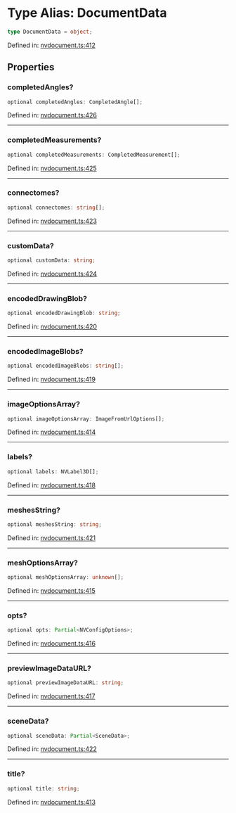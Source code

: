 # Type Alias: DocumentData

```ts
type DocumentData = object;
```

Defined in: [nvdocument.ts:412](https://github.com/niivue/niivue/blob/main/packages/niivue/src/nvdocument.ts#L412)

## Properties

### completedAngles?

```ts
optional completedAngles: CompletedAngle[];
```

Defined in: [nvdocument.ts:426](https://github.com/niivue/niivue/blob/main/packages/niivue/src/nvdocument.ts#L426)

---

### completedMeasurements?

```ts
optional completedMeasurements: CompletedMeasurement[];
```

Defined in: [nvdocument.ts:425](https://github.com/niivue/niivue/blob/main/packages/niivue/src/nvdocument.ts#L425)

---

### connectomes?

```ts
optional connectomes: string[];
```

Defined in: [nvdocument.ts:423](https://github.com/niivue/niivue/blob/main/packages/niivue/src/nvdocument.ts#L423)

---

### customData?

```ts
optional customData: string;
```

Defined in: [nvdocument.ts:424](https://github.com/niivue/niivue/blob/main/packages/niivue/src/nvdocument.ts#L424)

---

### encodedDrawingBlob?

```ts
optional encodedDrawingBlob: string;
```

Defined in: [nvdocument.ts:420](https://github.com/niivue/niivue/blob/main/packages/niivue/src/nvdocument.ts#L420)

---

### encodedImageBlobs?

```ts
optional encodedImageBlobs: string[];
```

Defined in: [nvdocument.ts:419](https://github.com/niivue/niivue/blob/main/packages/niivue/src/nvdocument.ts#L419)

---

### imageOptionsArray?

```ts
optional imageOptionsArray: ImageFromUrlOptions[];
```

Defined in: [nvdocument.ts:414](https://github.com/niivue/niivue/blob/main/packages/niivue/src/nvdocument.ts#L414)

---

### labels?

```ts
optional labels: NVLabel3D[];
```

Defined in: [nvdocument.ts:418](https://github.com/niivue/niivue/blob/main/packages/niivue/src/nvdocument.ts#L418)

---

### meshesString?

```ts
optional meshesString: string;
```

Defined in: [nvdocument.ts:421](https://github.com/niivue/niivue/blob/main/packages/niivue/src/nvdocument.ts#L421)

---

### meshOptionsArray?

```ts
optional meshOptionsArray: unknown[];
```

Defined in: [nvdocument.ts:415](https://github.com/niivue/niivue/blob/main/packages/niivue/src/nvdocument.ts#L415)

---

### opts?

```ts
optional opts: Partial<NVConfigOptions>;
```

Defined in: [nvdocument.ts:416](https://github.com/niivue/niivue/blob/main/packages/niivue/src/nvdocument.ts#L416)

---

### previewImageDataURL?

```ts
optional previewImageDataURL: string;
```

Defined in: [nvdocument.ts:417](https://github.com/niivue/niivue/blob/main/packages/niivue/src/nvdocument.ts#L417)

---

### sceneData?

```ts
optional sceneData: Partial<SceneData>;
```

Defined in: [nvdocument.ts:422](https://github.com/niivue/niivue/blob/main/packages/niivue/src/nvdocument.ts#L422)

---

### title?

```ts
optional title: string;
```

Defined in: [nvdocument.ts:413](https://github.com/niivue/niivue/blob/main/packages/niivue/src/nvdocument.ts#L413)
